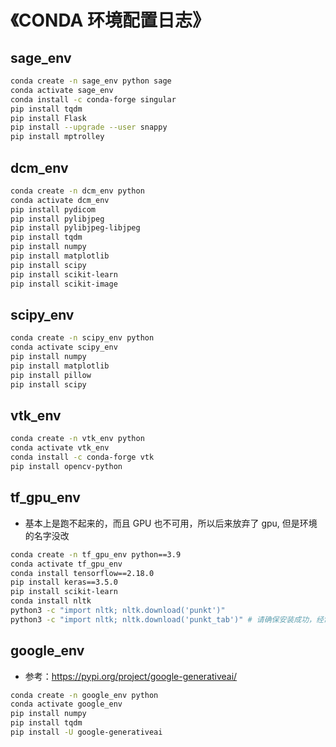 # 《CONDA 环境配置日志》

## sage_env

```bash
conda create -n sage_env python sage
conda activate sage_env
conda install -c conda-forge singular
pip install tqdm
pip install Flask
pip install --upgrade --user snappy
pip install mptrolley
```

## dcm_env

```bash
conda create -n dcm_env python
conda activate dcm_env
pip install pydicom
pip install pylibjpeg
pip install pylibjpeg-libjpeg
pip install tqdm
pip install numpy
pip install matplotlib
pip install scipy
pip install scikit-learn
pip install scikit-image
```

## scipy_env

```bash
conda create -n scipy_env python
conda activate scipy_env
pip install numpy
pip install matplotlib
pip install pillow
pip install scipy
```

## vtk_env

```bash
conda create -n vtk_env python
conda activate vtk_env
conda install -c conda-forge vtk
pip install opencv-python
```

## tf_gpu_env

- 基本上是跑不起来的，而且 GPU 也不可用，所以后来放弃了 gpu, 但是环境的名字没改

```bash
conda create -n tf_gpu_env python==3.9
conda activate tf_gpu_env
conda install tensorflow==2.18.0
pip install keras==3.5.0
pip install scikit-learn
conda install nltk
python3 -c "import nltk; nltk.download('punkt')"
python3 -c "import nltk; nltk.download('punkt_tab')" # 请确保安装成功，经常会有报错
```

## google_env

- 参考：https://pypi.org/project/google-generativeai/

```bash
conda create -n google_env python
conda activate google_env
pip install numpy
pip install tqdm
pip install -U google-generativeai
```

